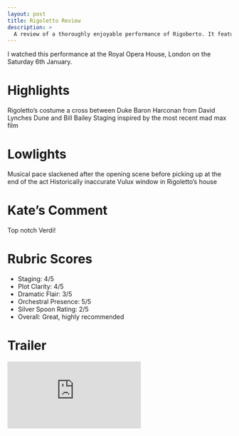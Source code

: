 ```yaml
---
layout: post
title: Rigoletto Review
description: >
  A review of a thoroughly enjoyable performance of Rigoberto. It featured a Rigoberto costume that’s a cross between Duke Baron Harconan from David Lynches Dune and Bill Bailey.
---
```


I watched this performance at the Royal Opera House, London on the Saturday 6th January.

# Highlights
Rigoletto’s costume a cross between Duke Baron Harconan from David Lynches Dune and Bill Bailey
Staging inspired by the most recent mad max film

# Lowlights
Musical pace slackened after the opening scene before picking up at the end of the act
Historically inaccurate Vulux window in Rigoletto’s house

# Kate’s Comment
Top notch Verdi!

# Rubric Scores

* Staging: 4/5
* Plot Clarity: 4/5
* Dramatic Flair: 3/5
* Orchestral Presence: 5/5
* Silver Spoon Rating: 2/5
* Overall: Great, highly recommended

# Trailer

<iframe class="youtube" src="https://www.youtube-nocookie.com/embed/eYyuK5xLgSc" title="YouTube video player" frameborder="0" allow="accelerometer; autoplay; clipboard-write; encrypted-media; gyroscope; picture-in-picture" allowfullscreen></iframe>